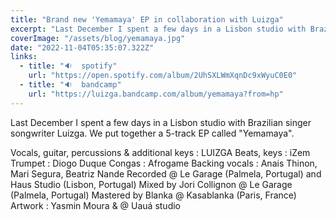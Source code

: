 ```yaml
---
title: "Brand new 'Yemamaya' EP in collaboration with Luizga"
excerpt: "Last December I spent a few days in a Lisbon studio with Brazilian singer songwriter Luizga. We put together a 5-track EP called 'Yemamaya'"
coverImage: "/assets/blog/yemamaya.jpg"
date: "2022-11-04T05:35:07.322Z"
links:
  - title: "🔉  spotify"
    url: "https://open.spotify.com/album/2UhSXLWmXqnDc9xWyuC0E0"
  - title: "🔉  bandcamp"
    url: "https://luizga.bandcamp.com/album/yemamaya?from=hp"
---
```


Last December I spent a few days in a Lisbon studio with Brazilian singer songwriter Luizga. We put together a 5-track EP called "Yemamaya".

Vocals, guitar, percussions & additional keys : LUIZGA
Beats, keys : iZem
Trumpet : Diogo Duque
Congas : Afrogame
Backing vocals : Anais Thinon, Mari Segura, Beatriz Nande
Recorded @ Le Garage (Palmela, Portugal) and Haus Studio (Lisbon, Portugal)
Mixed by Jori Collignon @ Le Garage (Palmela, Portugal)
Mastered by Blanka @ Kasablanka (Paris, France)
Artwork : Yasmin Moura & @ Uauá studio